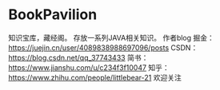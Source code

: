 # BookPavilion
知识宝库，藏经阁。
存放一系列JAVA相关知识。
作者blog
掘金：https://juejin.cn/user/4089838988697096/posts
CSDN：https://blog.csdn.net/qq_37743433
简书：https://www.jianshu.com/u/c234f3f10047
知乎：https://www.zhihu.com/people/littlebear-21
欢迎关注
